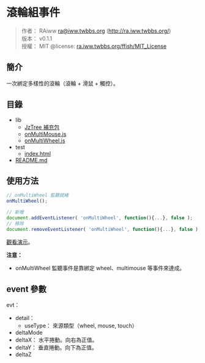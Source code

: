 滾輪組事件
=======


> 作者： RAiww <ra@iww.twbbs.org> (http://ra.iww.twbbs.org/)<br />
> 版本： v0.1.1<br />
> 授權： MIT @license: [ra.iww.twbbs.org/ffish/MIT_License](http://ra.iww.twbbs.org/ffish/MIT_License)



## 簡介


一次綁定多樣性的滾輪（滾輪 + 滑鼠 + 觸控）。



## 目錄


  * lib
    * [JzTree 補充包](lib/jzTree_additional.js)
    * [onMultiMouse.js](lib/onMultiMouse.js)
    * [onMultiWheel.js](lib/onMultiWheel.js)
  * test
    * [index.html](test/index.html)
  * [README.md](README.md)



## 使用方法


```js
// onMultiWheel 監聽就緒
onMultiWheel();

// 新增
document.addEventListener( 'onMultiWheel', function(){...}, false );
// 移除
document.removeEventListener( 'onMultiWheel', function(){...}, false );
```


[觀看演示](https://jsfiddle.net/RAiww/oo8gd39t/)。


**注意：**
  - onMultiWheel 監聽事件是靠綁定 wheel、multimouse 等事件來達成。



## event 參數


evt：

  - detail：
    - useType： 來源類型（wheel, mouse, touch）
  - deltaMode
  - deltaX： 水平捲動。向右為正值。
  - deltaY： 垂直捲動。向下為正值。
  - deltaZ

